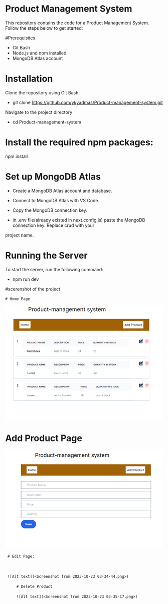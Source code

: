 # Product Management System
This repository contains the code for a Product Management System. Follow the steps below to get started:

#Prerequisites
- Git Bash
- Node.js and npm installed
- MongoDB Atlas account

# Installation

Clone the repository using Git Bash:


- git clone https://github.com/ykyadmas/Product-management-system.git

Navigate to the project directory

- cd Product-management-system

# Install the required npm packages:

npm install

# Set up MongoDB Atlas

- Create a MongoDB Atlas account and database.

- Connect to MongoDB Atlas with VS Code.

- Copy the MongoDB connection key.

- in .env file(already existed in next.config.js) paste the MongoDB connection key. Replace crud with your 

project name.

# Running the Server

To start the server, run the following command:

- npm run dev


#scerenshot of the project

     
    # Home Page

![Alt text](<Screenshot from 2023-10-23 03-33-52.png>)
   # Add Product Page
   ![Alt text](<Screenshot from 2023-10-23 03-34-22.png>)

     # Edit Page: 



     ![Alt text](<Screenshot from 2023-10-23 03-34-44.png>)

         # Delete Product 
         
         ![Alt text](<Screenshot from 2023-10-23 03-35-17.png>)
